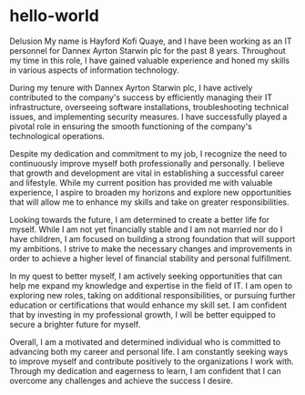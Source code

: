 # hello-world
Delusion
My name is Hayford Kofi Quaye, and I have been working as an IT personnel for Dannex Ayrton Starwin plc for the past 8 years. Throughout my time in this role, I have gained valuable experience and honed my skills in various aspects of information technology.

During my tenure with Dannex Ayrton Starwin plc, I have actively contributed to the company's success by efficiently managing their IT infrastructure, overseeing software installations, troubleshooting technical issues, and implementing security measures. I have successfully played a pivotal role in ensuring the smooth functioning of the company's technological operations.

Despite my dedication and commitment to my job, I recognize the need to continuously improve myself both professionally and personally. I believe that growth and development are vital in establishing a successful career and lifestyle. While my current position has provided me with valuable experience, I aspire to broaden my horizons and explore new opportunities that will allow me to enhance my skills and take on greater responsibilities.

Looking towards the future, I am determined to create a better life for myself. While I am not yet financially stable and I am not married nor do I have children, I am focused on building a strong foundation that will support my ambitions. I strive to make the necessary changes and improvements in order to achieve a higher level of financial stability and personal fulfillment.

In my quest to better myself, I am actively seeking opportunities that can help me expand my knowledge and expertise in the field of IT. I am open to exploring new roles, taking on additional responsibilities, or pursuing further education or certifications that would enhance my skill set. I am confident that by investing in my professional growth, I will be better equipped to secure a brighter future for myself.

Overall, I am a motivated and determined individual who is committed to advancing both my career and personal life. I am constantly seeking ways to improve myself and contribute positively to the organizations I work with. Through my dedication and eagerness to learn, I am confident that I can overcome any challenges and achieve the success I desire.
